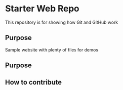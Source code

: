 # Starter Web Repo

This repository is for showing how Git and GitHub work

## Purpose

Sample website with plenty of files for demos

## Purpose

## How to contribute